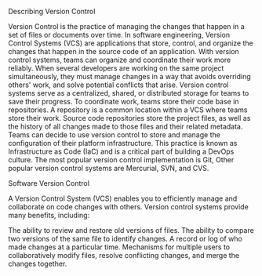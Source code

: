 Describing Version Control

Version Control is the practice of managing the changes that happen in a set of files or documents over time.
In software engineering, Version Control Systems (VCS) are applications that store, control, and organize the changes that happen in the source code of an application.
With version control systems, teams can organize and coordinate their work more reliably.
When several developers are working on the same project simultaneously, they must manage changes in a way that avoids overriding others' work, and solve potential conflicts that arise.
Version control systems serve as a centralized, shared, or distributed storage for teams to save their progress.
To coordinate work, teams store their code base in repositories. A repository is a common location within a VCS where teams store their work.
Source code repositories store the project files, as well as the history of all changes made to those files and their related metadata.
Teams can decide to use version control to store and manage the configuration of their platform infrastructure. This practice is known as Infrastructure as Code (IaC) and is a critical part of building a DevOps culture.
The most popular version control implementation is Git, Other popular version control systems are Mercurial, SVN, and CVS.

Software Version Control

A Version Control System (VCS) enables you to efficiently manage and collaborate on code changes with others. Version control systems provide many benefits, including:

The ability to review and restore old versions of files.
The ability to compare two versions of the same file to identify changes.
A record or log of who made changes at a particular time.
Mechanisms for multiple users to collaboratively modify files, resolve conflicting 
changes,  and merge the changes together.
